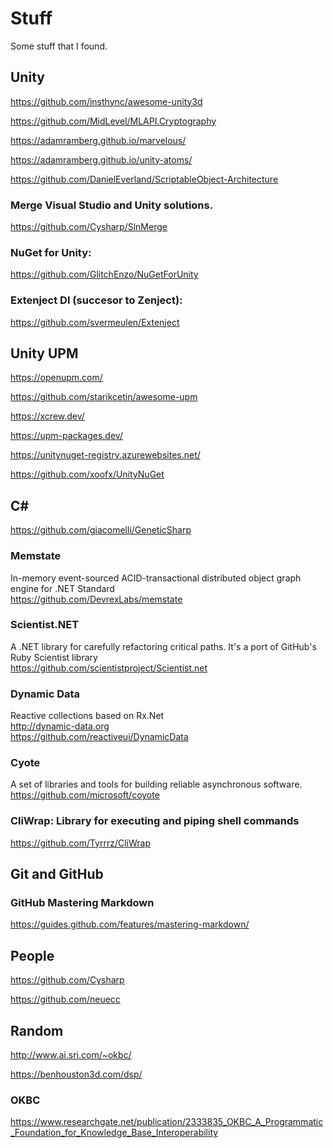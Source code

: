 # Stuff
Some stuff that I found.

## Unity
https://github.com/insthync/awesome-unity3d

https://github.com/MidLevel/MLAPI.Cryptography

https://adamramberg.github.io/marvelous/

https://adamramberg.github.io/unity-atoms/

https://github.com/DanielEverland/ScriptableObject-Architecture

### Merge Visual Studio and Unity solutions.
https://github.com/Cysharp/SlnMerge 

### NuGet for Unity: 
https://github.com/GlitchEnzo/NuGetForUnity

### Extenject DI (succesor to Zenject):  
https://github.com/svermeulen/Extenject

## Unity UPM
https://openupm.com/

https://github.com/starikcetin/awesome-upm

https://xcrew.dev/

https://upm-packages.dev/

https://unitynuget-registry.azurewebsites.net/

https://github.com/xoofx/UnityNuGet

## C#

https://github.com/giacomelli/GeneticSharp

### Memstate
In-memory event-sourced ACID-transactional distributed object graph engine for .NET Standard\
https://github.com/DevrexLabs/memstate

### Scientist.NET
A .NET library for carefully refactoring critical paths. It's a port of GitHub's Ruby Scientist library\
https://github.com/scientistproject/Scientist.net

### Dynamic Data
Reactive collections based on Rx.Net\
http://dynamic-data.org \
https://github.com/reactiveui/DynamicData

### Cyote
A set of libraries and tools for building reliable asynchronous software.\
https://github.com/microsoft/coyote

### CliWrap: Library for executing and piping shell commands
https://github.com/Tyrrrz/CliWrap

## Git and GitHub

### GitHub Mastering Markdown
https://guides.github.com/features/mastering-markdown/

## People
https://github.com/Cysharp

https://github.com/neuecc

## Random

http://www.ai.sri.com/~okbc/

https://benhouston3d.com/dsp/

### OKBC 
https://www.researchgate.net/publication/2333835_OKBC_A_Programmatic_Foundation_for_Knowledge_Base_Interoperability
